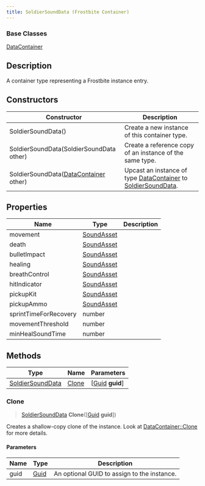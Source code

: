 ```yaml
---
title: SoldierSoundData (Frostbite Container)
---
```

### Base Classes

[DataContainer](/vext/ref/cls/shr/datacontainer)

## Description

A container type representing a Frostbite instance entry.

## Constructors

| Constructor                                                                 | Description                                                                                                             |
| --------------------------------------------------------------------------- | ----------------------------------------------------------------------------------------------------------------------- |
| SoldierSoundData()                                                          | Create a new instance of this container type.                                                                           |
| SoldierSoundData(SoldierSoundData other)                                    | Create a reference copy of an instance of the same type.                                                                |
| SoldierSoundData([DataContainer](/vext/ref/cls/shr/datacontainer) other) | Upcast an instance of type [DataContainer](/vext/ref/cls/shr/datacontainer) to [SoldierSoundData](SoldierSoundData). |

## Properties

| Name                  | Type                     | Description |
| --------------------- | ------------------------ | ----------- |
| movement              | [SoundAsset](SoundAsset) |             |
| death                 | [SoundAsset](SoundAsset) |             |
| bulletImpact          | [SoundAsset](SoundAsset) |             |
| healing               | [SoundAsset](SoundAsset) |             |
| breathControl         | [SoundAsset](SoundAsset) |             |
| hitIndicator          | [SoundAsset](SoundAsset) |             |
| pickupKit             | [SoundAsset](SoundAsset) |             |
| pickupAmmo            | [SoundAsset](SoundAsset) |             |
| sprintTimeForRecovery | number                   |             |
| movementThreshold     | number                   |             |
| minHealSoundTime      | number                   |             |

## Methods

| Type                                 | Name            | Parameters                                     |
| ------------------------------------ | --------------- | ---------------------------------------------- |
| [SoldierSoundData](SoldierSoundData) | [Clone](#clone) | \[[Guid](/vext/ref/cls/shr/guid) **guid**\] |

### Clone

> [SoldierSoundData](SoldierSoundData) **Clone**(\[[Guid](/vext/ref/cls/shr/guid) **guid**\])

Creates a shallow-copy clone of the instance. Look at [DataContainer::Clone](/vext/ref/cls/shr/datacontainer#clone) for more details.

#### Parameters

| Name | Type         | Description                                 |
| ---- | ------------ | ------------------------------------------- |
| guid | [Guid](Guid) | An optional GUID to assign to the instance. |
